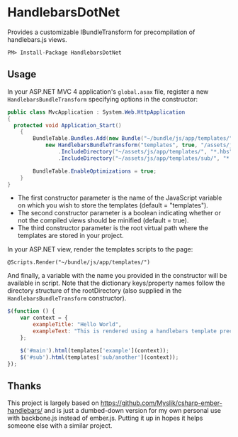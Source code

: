 HandlebarsDotNet
================

Provides a customizable IBundleTransform for precompilation of handlebars.js views.

```
PM> Install-Package HandlebarsDotNet
```

## Usage

In your ASP.NET MVC 4 application's `global.asax` file, register a new `HandlebarsBundleTransform` specifying options in the constructor:

```csharp
public class MvcApplication : System.Web.HttpApplication
{
  protected void Application_Start()
	{
	    BundleTable.Bundles.Add(new Bundle("~/bundle/js/app/templates/", 
	        new HandlebarsBundleTransform("templates", true, "/assets/js/app/templates/"))
	            .IncludeDirectory("~/assets/js/app/templates/", "*.hbs")
	            .IncludeDirectory("~/assets/js/app/templates/sub/", "*.hbs"));

	    BundleTable.EnableOptimizations = true;
	}	
}
```

- The first constructor parameter is the name of the JavaScript variable on which you wish to store the templates (default = "templates").
- The second constructor parameter is a boolean indicating whether or not the compiled views should be minified (default = true).
- The third constructor parameter is the root virtual path where the templates are stored in your project.

In your ASP.NET view, render the templates scripts to the page:

```
@Scripts.Render("~/bundle/js/app/templates/")
```

And finally, a variable with the name you provided in the constructor will be available in script. Note that the dictionary keys/property names follow the directory structure of the rootDirectory (also supplied in the `HandlebarsBundleTransform` constructor).

```javascript
$(function () {
    var context = {
        exampleTitle: "Hello World",
        exampleText: "This is rendered using a handlebars template precompiled by an ASP.NET BundleTransform."
    };

    $('#main').html(templates['example'](context));
    $('#sub').html(templates['sub/another'](context));
});
```

## Thanks

This project is largely based on https://github.com/Myslik/csharp-ember-handlebars/ and is just a dumbed-down version for my own personal use with backbone.js instead of ember.js. Putting it up in hopes it helps someone else with a similar project.
